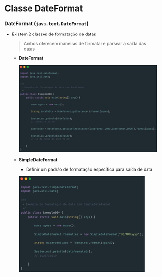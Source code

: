 # Classe DateFormat

### DateFormat (`java.text.DateFormat`)

* Existem 2 classes de formatação de datas

  > Ambos oferecem maneiras de formatar e parsear a saída das datas

  * **DateFormat**

    ![](./assets/classe-dateformat.png)

  * **SimpleDateFormat**

    * Definir um padrão de formatação específica para saída de data

    ![](./assets/classe-simpledateformat.png)